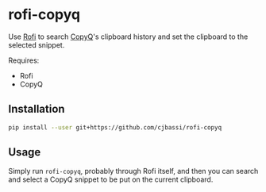 # rofi-copyq

Use [Rofi](https://github.com/DaveDavenport/rofi) to search [CopyQ](https://github.com/hluk/CopyQ)'s clipboard history and set the clipboard to the selected snippet.

Requires:

- Rofi
- CopyQ

## Installation

```bash
pip install --user git+https://github.com/cjbassi/rofi-copyq
```

## Usage

Simply run `rofi-copyq`, probably through Rofi itself, and then you can search and select a CopyQ snippet to be put on the current clipboard.

